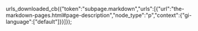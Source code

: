urls_downloaded_cb({"token":"subpage.markdown","urls":[{"url":"the-markdown-pages.html#page-description","node_type":"p","context":{"gi-language":["default"]}}]});